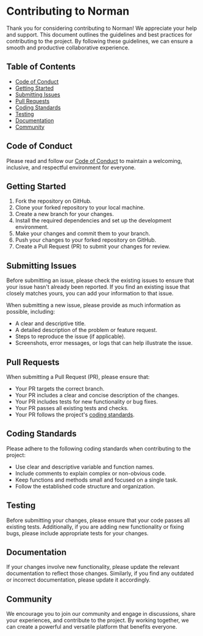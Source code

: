 # Contributing to Norman

Thank you for considering contributing to Norman! We appreciate your help and support. This document outlines the guidelines and best practices for contributing to the project. By following these guidelines, we can ensure a smooth and productive collaborative experience.

## Table of Contents

- [Code of Conduct](#code-of-conduct)
- [Getting Started](#getting-started)
- [Submitting Issues](#submitting-issues)
- [Pull Requests](#pull-requests)
- [Coding Standards](#coding-standards)
- [Testing](#testing)
- [Documentation](#documentation)
- [Community](#community)

## Code of Conduct

Please read and follow our [Code of Conduct](CODE_OF_CONDUCT.md) to maintain a welcoming, inclusive, and respectful environment for everyone.

## Getting Started

1. Fork the repository on GitHub.
2. Clone your forked repository to your local machine.
3. Create a new branch for your changes.
4. Install the required dependencies and set up the development environment.
5. Make your changes and commit them to your branch.
6. Push your changes to your forked repository on GitHub.
7. Create a Pull Request (PR) to submit your changes for review.

## Submitting Issues

Before submitting an issue, please check the existing issues to ensure that your issue hasn't already been reported. If you find an existing issue that closely matches yours, you can add your information to that issue.

When submitting a new issue, please provide as much information as possible, including:

- A clear and descriptive title.
- A detailed description of the problem or feature request.
- Steps to reproduce the issue (if applicable).
- Screenshots, error messages, or logs that can help illustrate the issue.

## Pull Requests

When submitting a Pull Request (PR), please ensure that:

- Your PR targets the correct branch.
- Your PR includes a clear and concise description of the changes.
- Your PR includes tests for new functionality or bug fixes.
- Your PR passes all existing tests and checks.
- Your PR follows the project's [coding standards](#coding-standards).

## Coding Standards

Please adhere to the following coding standards when contributing to the project:

- Use clear and descriptive variable and function names.
- Include comments to explain complex or non-obvious code.
- Keep functions and methods small and focused on a single task.
- Follow the established code structure and organization.

## Testing

Before submitting your changes, please ensure that your code passes all existing tests. Additionally, if you are adding new functionality or fixing bugs, please include appropriate tests for your changes.

## Documentation

If your changes involve new functionality, please update the relevant documentation to reflect those changes. Similarly, if you find any outdated or incorrect documentation, please update it accordingly.

## Community

We encourage you to join our community and engage in discussions, share your experiences, and contribute to the project. By working together, we can create a powerful and versatile platform that benefits everyone.
